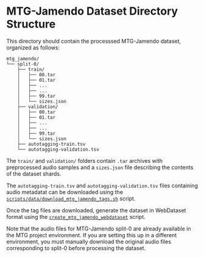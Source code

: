 # MTG-Jamendo Dataset Directory Structure

This directory should contain the processsed MTG-Jamendo dataset, organized as follows:

```
mtg_jamendo/
└── split-0/
    ├── train/
    │   ├── 00.tar
    │   ├── 01.tar
    │   ├── ...
    │   ├── ...
    │   ├── 99.tar
    │   └── sizes.json
    ├── validation/
    │   ├── 00.tar
    │   ├── 01.tar
    │   ├── ...
    │   ├── ...
    │   ├── 99.tar
    │   └── sizes.json
    ├── autotagging-train.tsv
    └── autotagging-validation.tsv
```

The `train/` and `validation/` folders contain `.tar` archives with preprocessed audio samples and a `sizes.json` file describing the contents of the dataset shards.

The `autotagging-train.tsv` and `autotagging-validation.tsv` files containing audio metadatat can be downloaded using the [`scripts/data/download_mtg_jamendo_tags.sh`](../../scripts/data/download_mtg_jamendo_tags.sh) script.

Once the tag files are downloaded, generate the dataset in WebDataset format using the [`create_mtg_jamendo_webdataset`](../../scripts/data/create_mtg_jamendo_webdataset.sh) script.

Note that the audio files for MTG-Jamendo split-0 are already available in the MTG project environment. If you are setting this up in a different environment, you must manually download the original audio files corresponding to split-0 before processing the dataset.
